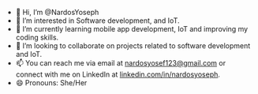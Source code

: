 - 👋 Hi, I’m @NardosYoseph
- 👀 I’m interested in Software development, and IoT.
- 🌱 I’m currently learning mobile app development, IoT and improving my coding skills.
- 💞️ I’m looking to collaborate on projects related to software development and IoT.
- 📫 You can reach me via email at nardosyosef123@gmail.com or connect with me on LinkedIn at [linkedin.com/in/nardosyoseph](https://linkedin.com/in/nardosyoseph).
- 😄 Pronouns: She/Her


